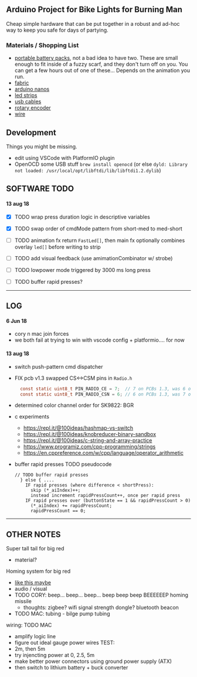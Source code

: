 ## Arduino Project for Bike Lights for Burning Man

Cheap simple hardware that can be put together in a robust and ad-hoc way to
keep you safe for days of partying.

### Materials / Shopping List
- [portable battery packs](https://smile.amazon.com/Smallest-Jackery-3350mAh-Portable-Charger/dp/B00L9F95RO/ref=sr_1_8?keywords=jackery+battery+pack&qid=1559954560&s=gateway&sr=8-8), not a bad idea to have two. These are small enough to fit inside of a fuzzy scarf, and they don't turn off on you. You can get a few hours out of one of these... Depends on the animation you run.
- [fabric](https://www.joann.com/luxury-faux-husky-fur-fabric--white/14387674.html)
- [arduino nanos](https://smile.amazon.com/gp/product/B07HF5RMHV/ref=crt_ewc_title_dp_2?ie=UTF8&psc=1&smid=A278BT9THV444Y)
- [led strips](https://www.aliexpress.com/item/5m-5V-WS2812B-WS2812-Led-Strip-light-Individually-Addressable-Smart-RGB-Led-pixel-strips-Black-White/32995915537.html?spm=a2g0o.cart.0.0.69a03c00Io4CfT)
- [usb cables](https://www.amazon.com/HTTX-Straight-Soldering-Connector-Replacement/dp/B07D1HDJM8/ref=sr_1_10?keywords=usb-a+connector+male&qid=1559956539&s=gateway&sr=8-10)
- [rotary encoder](https://smile.amazon.com/DIYhz-Rotary-Encoder-Digital-Potentiometer/dp/B07D3D64X7/ref=sr_1_10?keywords=rotary+encoder&qid=1559955080&s=industrial&sr=1-10)
- [wire](https://www.amazon.com/StrivedayTM-Flexible-Silicone-electronic-electrics/dp/B01KQ2JNLI/ref=sr_1_8?keywords=soldering+wire&qid=1559956794&s=gateway&sr=8-8)

## Development
Things you might be missing.
- edit using VSCode with PlatformIO plugin
- OpenOCD some USB stuff `brew install openocd` (or else `dyld: Library not loaded: /usr/local/opt/libftdi/lib/libftdi1.2.dylib`)


## SOFTWARE TODO
#### 13 aug 18
  
  - [x] TODO wrap press duration logic in descriptive variables

  - [x] TODO swap order of cmdMode pattern from short-med to med-short

  - [ ] TODO animation fx return `FastLed[]`, then main fx optionally combines overlay `led[]` before writing to strip

  - [ ] TODO add visual feedback (use amimationCombinator w/ strobe)

  - [ ] TODO lowpower mode triggered by 3000 ms long press

  - [ ] TODO buffer rapid presses?

  
---

## LOG
#### 6 Jun 18
- cory n mac join forces
- we both fail at trying to win with vscode config + platformio.... for now

#### 13 aug 18
- switch push-pattern cmd dispatcher
- FIX pcb v1.3 swapped CS<->CSM pins in `Radio.h`
  ```c
    const static uint8_t PIN_RADIO_CE = 7;  // 7 on PCBs 1.3, was 6 on 1.1
    const static uint8_t PIN_RADIO_CSN = 6; // 6 on PCBs 1.3, was 7 on 1.1
  ```
- determined color channel order for SK9822: BGR

- c experiments
  - https://repl.it/@100ideas/hashmap-vs-switch
  - https://repl.it/@100ideas/knobreducer-binary-sandbox
  - https://repl.it/@100ideas/c-string-and-array-practice
  - https://www.programiz.com/cpp-programming/strings
  - https://en.cppreference.com/w/cpp/language/operator_arithmetic

- buffer rapid presses TODO pseudocode
  ```
  // TODO buffer rapid presses
    } else { ....
      IF rapid presses (where difference < shortPress):
        skip (*_aiIndex)++;
        instead increment rapidPressCount++, once per rapid press
      IF rapid presses over (buttonState == 1 && rapidPressCount > 0)
        (*_aiIndex) += rapidPressCount;
        rapidPressCount == 0;
  ```

---

## OTHER NOTES

Super tall tail for big red
- material?

Homing system for big red
- [like this maybe](http://www.migratoryconnectivityproject.org/vhf-radios/)
- audio / visual 
- TODO CORY: beep... beep... beep... beep beep beep BEEEEEEP homing missile
    - thoughts: zigbee? wifi signal strength dongle? bluetooth beacon 
- TODO MAC: tubing - bilge pump tubing 

wiring: TODO MAC
- amplify logic line 
- figure out ideal gauge power wires
TEST: 
- 2m, then 5m
- try injencting power at 0, 2.5, 5m
- make better power connectors using ground power supply (ATX)
- then switch to lithium battery + buck converter